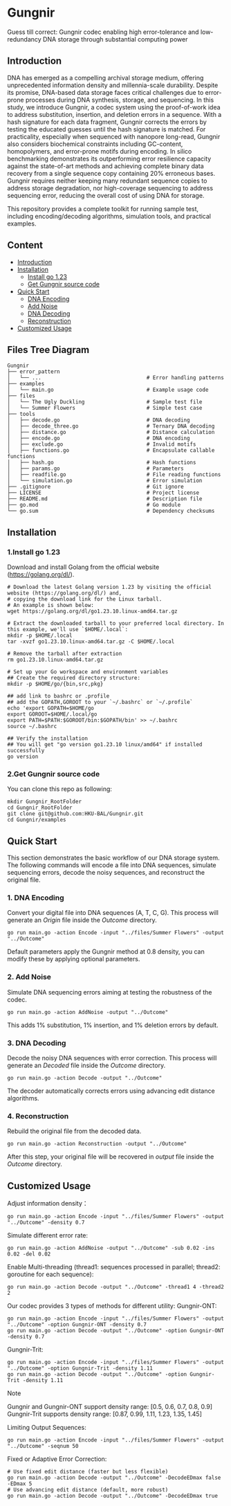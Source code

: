 # Gungnir
Guess till correct: Gungnir codec enabling high error-tolerance and low-redundancy DNA storage through substantial computing power

## Introduction
DNA has emerged as a compelling archival storage medium, offering unprecedented information density and millennia-scale durability. Despite its promise, DNA-based data storage faces critical challenges due to error-prone processes during DNA synthesis, storage, and sequencing. In this study, we introduce Gungnir, a codec system using the proof-of-work idea to address substitution, insertion, and deletion errors in a sequence. With a hash signature for each data fragment, Gungnir corrects the errors by testing the educated guesses until the hash signature is matched. For practicality, especially when sequenced with nanopore long-read, Gungnir also considers biochemical constraints including GC-content, homopolymers, and error-prone motifs during encoding. In silico benchmarking demonstrates its outperforming error resilience capacity against the state-of-art methods and achieving complete binary data recovery from a single sequence copy containing 20% erroneous bases. Gungnir requires neither keeping many redundant sequence copies to address storage degradation, nor high-coverage sequencing to address sequencing error, reducing the overall cost of using DNA for storage. 

This repository provides a complete toolkit for running sample test, including encoding/decoding algorithms, simulation tools, and practical examples. 

## Content
- [Introduction](#introduction)
- [Installation](#installation)
  - [Install go 1.23](#1install-go-123)
  - [Get Gungnir source code](#2get-gungnir-source-code)
- [Quick Start](#quick-start)
  - [DNA Encoding](#1-dna-encoding)
  - [Add Noise](#2-add-noise)
  - [DNA Decoding](3-dna-decoding)
  - [Reconstruction](#4-reconstruction)
- [Customized Usage](#customized-usage)

## Files Tree Diagram
```
Gungnir
├── error_pattern
│   └── ...                                  # Error handling patterns
├── examples
│   └── main.go                              # Example usage code
├── files
│   └── The Ugly Duckling                    # Sample test file
│   └── Summer Flowers                       # Simple test case
├── tools
│   ├── decode.go                            # DNA decoding
│   ├── decode_three.go                      # Ternary DNA decoding
│   ├── distance.go                          # Distance calculation
│   ├── encode.go                            # DNA encoding
│   ├── exclude.go                           # Invalid motifs
│   ├── functions.go                         # Encapsulate callable functions
│   ├── hash.go                              # Hash functions
│   ├── params.go                            # Parameters
│   ├── readfile.go                          # File reading functions
│   └── simulation.go                        # Error simulation
├── .gitignore                               # Git ignore
├── LICENSE                                  # Project license
├── README.md                                # Description file
├── go.mod                                   # Go module
└── go.sum                                   # Dependency checksums
```
## Installation
### 1.Install go 1.23
Download and install Golang from the official website (https://golang.org/dl/).
```
# Download the latest Golang version 1.23 by visiting the official website (https://golang.org/dl/) and, 
# copying the download link for the Linux tarball.
# An example is shown below:
wget https://golang.org/dl/go1.23.10.linux-amd64.tar.gz

# Extract the downloaded tarball to your preferred local directory. In this example, we'll use `$HOME/.local`:
mkdir -p $HOME/.local
tar -xvzf go1.23.10.linux-amd64.tar.gz -C $HOME/.local

# Remove the tarball after extraction
rm go1.23.10.linux-amd64.tar.gz

# Set up your Go workspace and environment variables
## Create the required directory structure:
mkdir -p $HOME/go/{bin,src,pkg}

## add link to bashrc or .profile
## add the GOPATH,GOROOT to your `~/.bashrc` or `~/.profile`
echo 'export GOPATH=$HOME/go
export GOROOT=$HOME/.local/go
export PATH=$PATH:$GOROOT/bin:$GOPATH/bin' >> ~/.bashrc
source ~/.bashrc

## Verify the installation
## You will get "go version go1.23.10 linux/amd64" if installed successfully
go version
```
### 2.Get Gungnir source code
You can clone this repo as following:
```
mkdir Gungnir_RootFolder
cd Gungnir_RootFolder
git clone git@github.com:HKU-BAL/Gungnir.git
cd Gungnir/examples

```
## Quick Start
This section demonstrates the basic workflow of our DNA storage system. The following commands will encode a file into DNA sequences, simulate sequencing errors, decode the noisy sequences, and reconstruct the original file.
### 1. DNA Encoding
Convert your digital file into DNA sequences (A, T, C, G). This process will generate an *Origin* file inside the *Outcome* directory.
```
go run main.go -action Encode -input "../files/Summer Flowers" -output "../Outcome"
```
Default parameters apply the Gungnir method at 0.8 density, you can modify these by applying optional parameters.
### 2. Add Noise
Simulate DNA sequencing errors aiming at testing the robustness of the codec.
```
go run main.go -action AddNoise -output "../Outcome"
```
This adds 1% substitution, 1% insertion, and 1% deletion errors by default.

### 3. DNA Decoding
Decode the noisy DNA sequences with error correction. This process will generate an *Decoded* file inside the *Outcome* directory.
```
go run main.go -action Decode -output "../Outcome"
```
The decoder automatically corrects errors using advancing edit distance algorithms.
### 4. Reconstruction
Rebuild the original file from the decoded data.
```
go run main.go -action Reconstruction -output "../Outcome"
```
After this step, your original file will be recovered in *output* file inside the *Outcome* directory.

## Customized Usage
Adjust information density：
```
go run main.go -action Encode -input "../files/Summer Flowers" -output "../Outcome" -density 0.7
```
Simulate different error rate:
```
go run main.go -action AddNoise -output "../Outcome" -sub 0.02 -ins 0.02 -del 0.02
```
Enable Multi-threading (thread1: sequences processed in parallel; thread2: goroutine for each sequence):
```
go run main.go -action Decode -output "../Outcome" -thread1 4 -thread2 2
```
Our codec provides 3 types of methods for different utility:
Gungnir-ONT:
```
go run main.go -action Encode -input "../files/Summer Flowers" -output "../Outcome" -option Gungnir-ONT -density 0.7
go run main.go -action Decode -output "../Outcome" -option Gungnir-ONT -density 0.7
```
Gungnir-Trit:
```
go run main.go -action Encode -input "../files/Summer Flowers" -output "../Outcome" -option Gungnir-Trit -density 1.11
go run main.go -action Decode -output "../Outcome" -option Gungnir-Trit -density 1.11
```
>[!Note]
>Gungnir and Gungnir-ONT support density range: [0.5, 0.6, 0.7, 0.8, 0.9]  
>Gungnir-Trit supports density range: [0.87, 0.99, 1.11, 1.23, 1.35, 1.45]

Limiting Output Sequences:
```
go run main.go -action Encode -input "../files/Summer Flowers" -output "../Outcome" -seqnum 50
```
Fixed or Adaptive Error Correction:
```
# Use fixed edit distance (faster but less flexible)
go run main.go -action Decode -output "../Outcome" -DecodeEDmax false -EDmax 5
# Use advancing edit distance (default, more robust)
go run main.go -action Decode -output "../Outcome" -DecodeEDmax true
```



